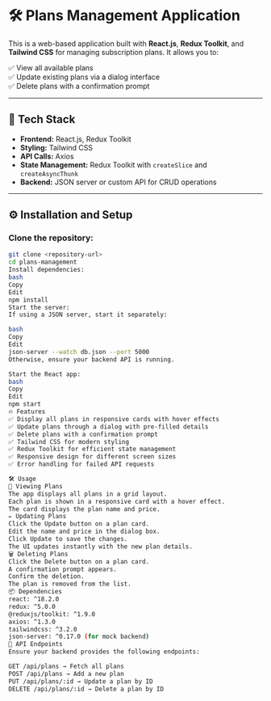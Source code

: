 # 🛠️ Plans Management Application

This is a web-based application built with **React.js**, **Redux Toolkit**, and **Tailwind CSS** for managing subscription plans. It allows you to:

✅ View all available plans  
✅ Update existing plans via a dialog interface  
✅ Delete plans with a confirmation prompt  

---

## 🚀 Tech Stack
- **Frontend:** React.js, Redux Toolkit  
- **Styling:** Tailwind CSS  
- **API Calls:** Axios  
- **State Management:** Redux Toolkit with `createSlice` and `createAsyncThunk`  
- **Backend:** JSON server or custom API for CRUD operations  

---

## ⚙️ Installation and Setup

### Clone the repository:
```bash
git clone <repository-url>
cd plans-management
Install dependencies:
bash
Copy
Edit
npm install
Start the server:
If using a JSON server, start it separately:

bash
Copy
Edit
json-server --watch db.json --port 5000
Otherwise, ensure your backend API is running.

Start the React app:
bash
Copy
Edit
npm start
🔥 Features
✅ Display all plans in responsive cards with hover effects
✅ Update plans through a dialog with pre-filled details
✅ Delete plans with a confirmation prompt
✅ Tailwind CSS for modern styling
✅ Redux Toolkit for efficient state management
✅ Responsive design for different screen sizes
✅ Error handling for failed API requests

🛠️ Usage
🔎 Viewing Plans
The app displays all plans in a grid layout.
Each plan is shown in a responsive card with a hover effect.
The card displays the plan name and price.
✏️ Updating Plans
Click the Update button on a plan card.
Edit the name and price in the dialog box.
Click Update to save the changes.
The UI updates instantly with the new plan details.
🗑️ Deleting Plans
Click the Delete button on a plan card.
A confirmation prompt appears.
Confirm the deletion.
The plan is removed from the list.
📦 Dependencies
react: ^18.2.0
redux: ^5.0.0
@reduxjs/toolkit: ^1.9.0
axios: ^1.3.0
tailwindcss: ^3.2.0
json-server: ^0.17.0 (for mock backend)
📄 API Endpoints
Ensure your backend provides the following endpoints:

GET /api/plans → Fetch all plans
POST /api/plans → Add a new plan
PUT /api/plans/:id → Update a plan by ID
DELETE /api/plans/:id → Delete a plan by ID
